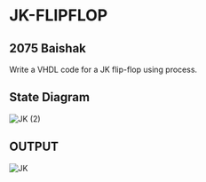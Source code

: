 # JK-FLIPFLOP
## 2075 Baishak
Write a VHDL code for a JK flip-flop using process.

## State Diagram

![JK (2)](https://github.com/yamsubash/ES_VHDL/assets/149253579/fa8d6fb9-5607-4d75-b42d-f268e54115de)

## OUTPUT
![JK](https://github.com/yamsubash/ES_VHDL/assets/149253579/5d8560cd-2723-41e6-abf0-d9d9b12adb8d)

